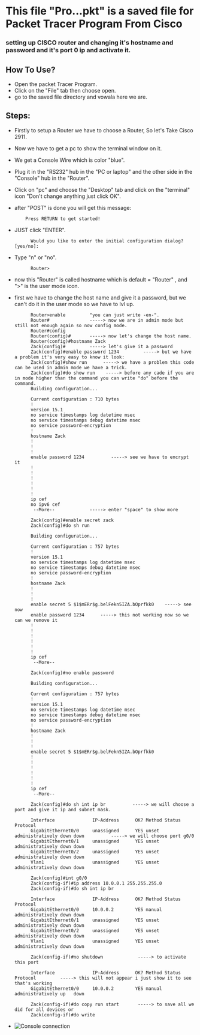 # This file "Pro...pkt" is a saved file for Packet Tracer Program From Cisco
### setting up CISCO router and changing it's hostname and password and it's port 0 ip and activate it.

## How To Use?
- Open the packet Tracer Program.
- Click on the "File" tab then choose open.
- go to the saved file directory and vowala here we are.

## Steps:
- Firstly to setup a Router we have to choose a Router, So let's Take Cisco 2911.
- Now we have to get a pc to show the terminal window on it.
- We get a Console Wire which is color "blue".
- Plug it in the "RS232" hub in the "PC or laptop" and the other side in the "Console" hub in the "Router".
- Click on "pc" and choose the "Desktop" tab and click on the "terminal" icon "Don't change anything just click OK".
- after "POST" is done you will get this message:
  
          Press RETURN to get started!
- JUST click "ENTER".
 
            Would you like to enter the initial configuration dialog? [yes/no]: 
- Type "n" or "no".
  
            Router>
- now this "Router" is called hostname which is default = "Router"  ,  and ">" is the user mode icon.
- first we have to change the host name and give it a password, but we can't do it in the user mode so we have to lvl up.
            
            Router>enable         "you can just write -en-".
            Router#               -----> now we are in admin mode but still not enough again so now config mode.
            Router#config
            Router(config)#       -----> now let's change the host name.
            Router(config)#hostname Zack
            Zack(config)#         -----> let's give it a password
            Zack(config)#enable password 1234         -----> but we have a problem it's very easy to know it look:
            Zack(config)#show run      -----> we have a problem this code can be used in admin mode we have a trick.
            Zack(config)#do show run    -----> before any cade if you are in mode higher than the command you can write "do" before the command.
            Building configuration...

            Current configuration : 710 bytes
            !
            version 15.1
            no service timestamps log datetime msec
            no service timestamps debug datetime msec
            no service password-encryption
            !
            hostname Zack
            !
            !
            !
            enable password 1234          -----> see we have to encrypt it
            !
            !
            !
            !
            !
            !
            ip cef
            no ipv6 cef
             --More--             -----> enter "space" to show more
          
            Zack(config)#enable secret zack
            Zack(config)#do sh run

            Building configuration...

            Current configuration : 757 bytes
            !
            version 15.1
            no service timestamps log datetime msec
            no service timestamps debug datetime msec
            no service password-encryption
            !
            hostname Zack
            !
            !
            !
            enable secret 5 $1$mERr$g.belFekn5IZA.bOprfkk0    -----> see now
            enable password 1234      -----> this not working now so we can we remove it
            !
            !
            !
            !
            !
            !
            ip cef
             --More--

            Zack(config)#no enable password

            Building configuration...

            Current configuration : 757 bytes
            !
            version 15.1
            no service timestamps log datetime msec
            no service timestamps debug datetime msec
            no service password-encryption
            !
            hostname Zack
            !
            !
            !
            enable secret 5 $1$mERr$g.belFekn5IZA.bOprfkk0
            !
            !
            !
            !
            !
            !
            ip cef
             --More--

            Zack(config)#do sh int ip br          -----> we will choose a port and give it ip and subnet mask.

            Interface              IP-Address      OK? Method Status                Protocol 
            GigabitEthernet0/0     unassigned      YES unset  administratively down down          -----> we will choose port g0/0
            GigabitEthernet0/1     unassigned      YES unset  administratively down down 
            GigabitEthernet0/2     unassigned      YES unset  administratively down down 
            Vlan1                  unassigned      YES unset  administratively down down

            Zack(config)#int g0/0
            Zack(config-if)#ip address 10.0.0.1 255.255.255.0
            Zack(config-if)#do sh int ip br

            Interface              IP-Address      OK? Method Status                 Protocol 
            GigabitEthernet0/0     10.0.0.2        YES manual  administratively down down
            GigabitEthernet0/1     unassigned      YES unset   administratively down down 
            GigabitEthernet0/2     unassigned      YES unset   administratively down down 
            Vlan1                  unassigned      YES unset   administratively down down
          
            Zack(config-if)#no shutdown             -----> to activate this port

            Interface              IP-Address      OK? Method Status                 Protocol         -----> this will not appear i just show it to see that's working 
            GigabitEthernet0/0     10.0.0.2        YES manual  administratively up   down

            Zack(config-if)#do copy run start       -----> to save all we did for all devices or
            Zack(config-if)#do write
- ![Console connection](https://github.com/Zack-River/Network/assets/111385589/04a51cd6-b3bb-48ba-bd18-8977ce748e93)
